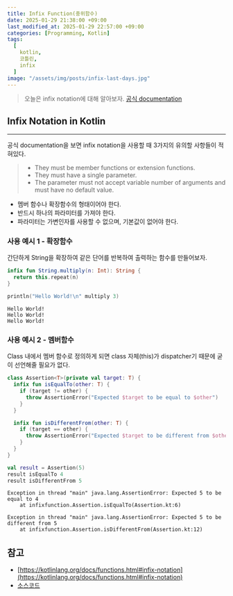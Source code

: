 ```yaml
---
title: Infix Function(중위함수)
date: 2025-01-29 21:38:00 +09:00
last_modified_at: 2025-01-29 22:57:00 +09:00
categories: [Programming, Kotlin]
tags:
  [
    kotlin,
    코틀린,
    infix
  ]
image: "/assets/img/posts/infix-last-days.jpg"
---
```


> 오늘은 infix notation에 대해 알아보자.
> [공식 documentation](https://kotlinlang.org/docs/functions.html#infix-notation)

## Infix Notation in Kotlin
---

공식 documentation을 보면 infix notation을 사용할 때 3가지의 유의할 사항들이 적혀있다. 
> * They must be member functions or extension functions.
> * They must have a single parameter.
> * The parameter must not accept variable number of arguments and must have no default value.

* 멤버 함수나 확장함수의 형태이어야 한다.
* 반드시 하나의 파라미터를 가져야 한다.
* 파라미터는 가변인자를 사용할 수 없으며, 기본값이 없어야 한다.

### 사용 예시 1 - 확장함수
간단하게 String을 확장하여 같은 단어를 반복하여 출력하는 함수를 만들어보자.

```kotlin
infix fun String.multiply(n: Int): String {
  return this.repeat(n)
}

println("Hello World!\n" multiply 3)
```
```
Hello World!
Hello World!
Hello World!
```

### 사용 예시 2 - 멤버함수
Class 내에서 멤버 함수로 정의하게 되면 class 자체(this)가 dispatcher기 때문에 굳이 선언해줄 필요가 없다.

```kotlin
class Assertion<T>(private val target: T) {
  infix fun isEqualTo(other: T) {
    if (target != other) {
      throw AssertionError("Expected $target to be equal to $other")
    }
  }

  infix fun isDifferentFrom(other: T) {
    if (target == other) {
      throw AssertionError("Expected $target to be different from $other")
    }
  }
}

val result = Assertion(5)
result isEqualTo 4
result isDifferentFrom 5
```

```
Exception in thread "main" java.lang.AssertionError: Expected 5 to be equal to 4 
    at infixfunction.Assertion.isEqualTo(Assertion.kt:6)

Exception in thread "main" java.lang.AssertionError: Expected 5 to be different from 5
	at infixfunction.Assertion.isDifferentFrom(Assertion.kt:12)
```

## 참고

* [https://kotlinlang.org/docs/functions.html#infix-notation](https://kotlinlang.org/docs/functions.html#infix-notation)
* [소스코드](https://github.com/thomas783/kotlin-practice/tree/main/src/main/kotlin/infixfunction)